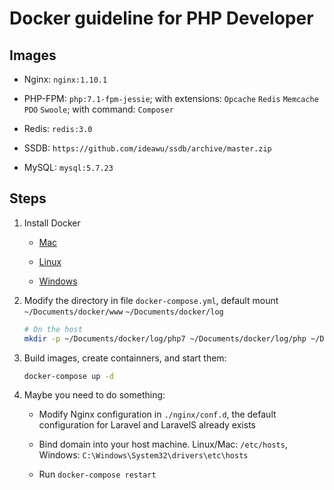 # Docker guideline for PHP Developer

## Images

- Nginx: `nginx:1.10.1`

- PHP-FPM: `php:7.1-fpm-jessie`; with extensions: `Opcache` `Redis` `Memcache` `PDO` `Swoole`; with command: `Composer`

- Redis: `redis:3.0`

- SSDB: `https://github.com/ideawu/ssdb/archive/master.zip`

- MySQL: `mysql:5.7.23`

## Steps

1. Install Docker

    - [Mac](https://download.docker.com/mac/stable/Docker.dmg)

    - [Linux](http://docs.docker.com/engine/installation/linux/)

    - [Windows](https://download.docker.com/win/stable/InstallDocker.msi)

2. Modify the directory in file `docker-compose.yml`, default mount `~/Documents/docker/www` `~/Documents/docker/log`

    ```Bash
    # On the host
    mkdir -p ~/Documents/docker/log/php7 ~/Documents/docker/log/php ~/Documents/docker/log/nginx 
    ```

3. Build images, create containners, and start them:

    ```Bash
    docker-compose up -d
    ```

3. Maybe you need to do something:

    - Modify Nginx configuration in `./nginx/conf.d`, the default configuration for Laravel and LaravelS already exists

    - Bind domain into your host machine. Linux/Mac: `/etc/hosts`, Windows: `C:\Windows\System32\drivers\etc\hosts`

    - Run `docker-compose restart`
